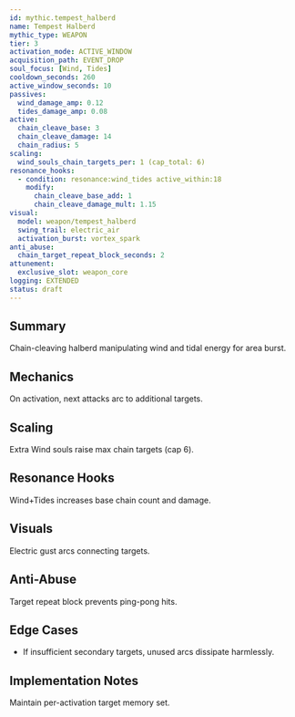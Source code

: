 ```yaml
---
id: mythic.tempest_halberd
name: Tempest Halberd
mythic_type: WEAPON
tier: 3
activation_mode: ACTIVE_WINDOW
acquisition_path: EVENT_DROP
soul_focus: [Wind, Tides]
cooldown_seconds: 260
active_window_seconds: 10
passives:
  wind_damage_amp: 0.12
  tides_damage_amp: 0.08
active:
  chain_cleave_base: 3
  chain_cleave_damage: 14
  chain_radius: 5
scaling:
  wind_souls_chain_targets_per: 1 (cap_total: 6)
resonance_hooks:
  - condition: resonance:wind_tides active_within:18
    modify:
      chain_cleave_base_add: 1
      chain_cleave_damage_mult: 1.15
visual:
  model: weapon/tempest_halberd
  swing_trail: electric_air
  activation_burst: vortex_spark
anti_abuse:
  chain_target_repeat_block_seconds: 2
attunement:
  exclusive_slot: weapon_core
logging: EXTENDED
status: draft
---
```

## Summary
Chain-cleaving halberd manipulating wind and tidal energy for area burst.

## Mechanics
On activation, next attacks arc to additional targets.

## Scaling
Extra Wind souls raise max chain targets (cap 6).

## Resonance Hooks
Wind+Tides increases base chain count and damage.

## Visuals
Electric gust arcs connecting targets.

## Anti-Abuse
Target repeat block prevents ping-pong hits.

## Edge Cases
* If insufficient secondary targets, unused arcs dissipate harmlessly.

## Implementation Notes
Maintain per-activation target memory set.
